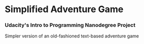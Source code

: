 # Simplified Adventure Game


### Udacity's Intro to Programming Nanodegree Project

Simpler version of an old-fashioned text-based adventure game
